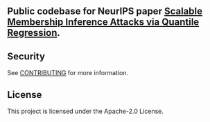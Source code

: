 ## Public codebase for NeurIPS paper [Scalable Membership Inference Attacks via Quantile Regression](https://openreview.net/pdf?id=t3WCiGjHqd).


## Security

See [CONTRIBUTING](CONTRIBUTING.md#security-issue-notifications) for more information.

## License

This project is licensed under the Apache-2.0 License.

